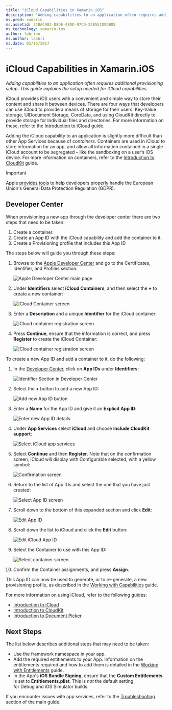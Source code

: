 ```yaml
---
title: "iCloud Capabilities in Xamarin.iOS"
description: "Adding capabilities to an application often requires additional provisioning setup. This guide explains the setup needed for iCloud capabilities."
ms.prod: xamarin
ms.assetid: 3CBAC982-D8DE-48DD-97CD-32B551D9DB85
ms.technology: xamarin-ios
author: lobrien
ms.author: laobri
ms.date: 03/15/2017
---
```


# iCloud Capabilities in Xamarin.iOS

_Adding capabilities to an application often requires additional provisioning setup. This guide explains the setup needed for iCloud capabilities._

iCloud provides iOS users with a convenient and simple way to store their content and share it between devices. There are four ways that developers can use iCloud to provide a means of storage for their users: Key-Value storage, UIDocument Storage, CoreData, and using CloudKit directly to provide storage for Individual files and directories. For more information on these, refer to the [Introduction to iCloud](~/ios/data-cloud/introduction-to-icloud.md) guide.

Adding the iCloud capability to an application is slightly more difficult than other App Services because of _containers_. Containers are used in iCloud to store information for an app, and allow all information contained in a single iCloud account to be segregated – like the sandboxing on a user’s iOS device. For more information on containers, refer to the [Introduction to CloudKit](~/ios/data-cloud/intro-to-cloudkit.md) guide.

> [!IMPORTANT]
> Apple [provides tools](https://developer.apple.com/support/allowing-users-to-manage-data/) 
> to help developers properly handle the European Union's General Data 
> Protection Regulation (GDPR).

<a name="icloud-developer-center" />

## Developer Center

When provisioning a new app through the developer center there are two steps that need to be taken:

1. Create a container.
2. Create an App ID with the iCloud capability and add the container to it.
3. Create a Provisioning profile that includes this App ID

The steps below will guide you through these steps:

1. Browse to the [Apple Developer Center](https://developer.apple.com/account/) and go to the Certificates, Identifier, and Profiles section: 
    
     ![Apple Developer Center main page](icloud-capabilities-images/image22.png)

2. Under **Identifiers** select **iCloud Containers**, and then select the **+** to create a new container:  
    
    ![iCloud Container screen](icloud-capabilities-images/image23.png)

3. Enter a **Description** and a unique **Identifier** for the iCloud container: 
    
    ![iCloud container registration screen](icloud-capabilities-images/image24.png)

4. Press **Continue**, ensure that the information is correct, and press **Register** to create the iCloud Container:  
    
    ![iCloud container registration screen](icloud-capabilities-images/image25.png)

To create a new App ID and add a container to it, do the following:

1. In the [Developer Center](https://developer.apple.com/account/), click on **App IDs** under **Identifiers**: 
    
    ![Identifier Section in Developer Center](icloud-capabilities-images/image26.png)

2. Select the **+** button to add a new App ID: 
    
    ![Add new App ID button](icloud-capabilities-images/image27.png)

3. Enter a **Name** for the App ID and give it an **Explicit App ID**:
    
    ![Enter new App ID details](icloud-capabilities-images/image28.png)

4. Under **App Services** select **iCloud** and choose **Include CloudKit support**:
    
    ![Select iCloud app services](icloud-capabilities-images/image29.png)

5. Select **Continue** and then **Register**. Note that on the confirmation screen, iCloud will display with Configurable selected, with a yellow symbol:   
    
    ![Confirmation screen](icloud-capabilities-images/image30.png)

6. Return to the list of App IDs and select the one that you have just created: 
    
    ![Select App ID screen](icloud-capabilities-images/image31.png)

7. Scroll down to the bottom of this expanded section and click **Edit**:
    
    ![Edit App ID](icloud-capabilities-images/image32.png)

8. Scroll down the list to iCloud and click the **Edit** button:  
    
    ![Edit iCloud App ID](icloud-capabilities-images/image33.png)

9. Select the Container to use with this App ID:  
    
    ![Select container screen](icloud-capabilities-images/image34.png)

10. Confirm the Container assignments, and press **Assign**.
 
This App ID can now be used to generate, or to re-generate, a new provisioning profile, as described in the [Working with Capabilities](~/ios/deploy-test/provisioning/capabilities/index.md) guide. 

For more information on using iCloud, refer to the following guides:

* [Introduction to iCloud](~/ios/data-cloud/introduction-to-icloud.md)
* [Introduction to CloudKit](~/ios/data-cloud/intro-to-cloudkit.md)
* [Introduction to Document Picker](~/ios/platform/document-picker.md)

## Next Steps
 
The list below describes additional steps that may need to be taken:

* Use the framework namespace in your app.
* Add the required entitlements to your App. Information on the entitlements required and how to add them is detailed in the [Working with Entitlements](~/ios/deploy-test/provisioning/entitlements.md) guide.
* In the App's **iOS Bundle Signing**, ensure that the **Custom Entitlements** is set to **Entitlements.plist**. This is _not_ the default setting for Debug and iOS Simulator builds.

If you encounter issues with app services, refer to the [Troubleshooting](~/ios/deploy-test/provisioning/capabilities/index.md) section of the main guide.
